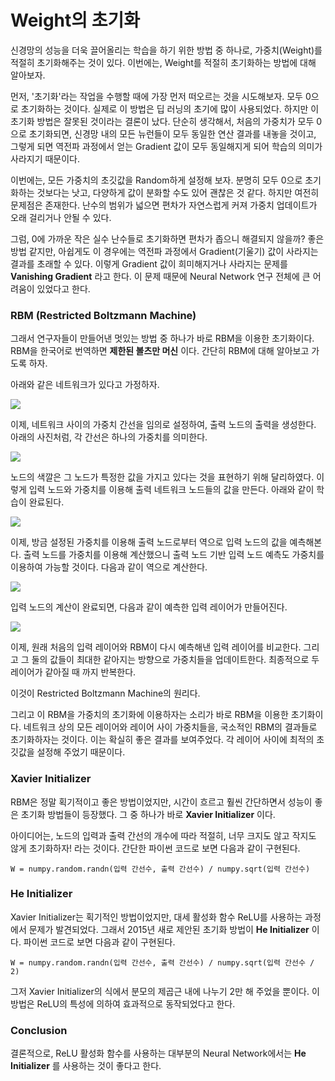 ﻿# Weight의 초기화
신경망의 성능을 더욱 끌어올리는 학습을 하기 위한 방법 중 하나로, 가중치(Weight)를 적절히 초기화해주는 것이 있다. 이번에는, Weight를 적절히 초기화하는 방법에 대해 알아보자.

먼저, '초기화'라는 작업을 수행할 때에 가장 먼저 떠오르는 것을 시도해보자. 모두 0으로 초기화하는 것이다. 실제로 이 방법은 딥 러닝의 초기에 많이 사용되었다. 하지만 이 초기화 방법은 잘못된 것이라는 결론이 났다. 단순히 생각해서, 처음의 가중치가 모두 0으로 초기화되면, 신경망 내의 모든 뉴런들이 모두 동일한 연산 결과를 내놓을 것이고, 그렇게 되면 역전파 과정에서 얻는 Gradient 값이 모두 동일해지게 되어 학습의 의미가 사라지기 때문이다.

이번에는, 모든 가중치의 초깃값을 Random하게 설정해 보자. 분명히 모두 0으로 초기화하는 것보다는 낫고, 다양하게 값이 분화할 수도 있어 괜찮은 것 같다. 하지만 여전히 문제점은 존재한다. 난수의 범위가 넓으면 편차가 자연스럽게 커져 가중치 업데이트가 오래 걸리거나 안될 수 있다.

그럼, 0에 가까운 작은 실수 난수들로 초기화하면 편차가 좁으니 해결되지 않을까? 좋은 방법 같지만, 아쉽게도 이 경우에는 역전파 과정에서 Gradient(기울기) 값이 사라지는 결과를 초래할 수 있다. 이렇게 Gradient 값이 희미해지거나 사라지는 문제를 __Vanishing Gradient__ 라고 한다. 이 문제 때문에 Neural Network 연구 전체에 큰 어려움이 있었다고 한다.

### RBM (Restricted Boltzmann Machine)
그래서 연구자들이 만들어낸 멋있는 방법 중 하나가 바로 RBM을 이용한 초기화이다. RBM을 한국어로 번역하면 __제한된 볼츠만 머신__ 이다. 간단히 RBM에 대해 알아보고 가도록 하자.

아래와 같은 네트워크가 있다고 가정하자.

![](../image/RBM1.png)

이제, 네트워크 사이의 가중치 간선을 임의로 설정하여, 출력 노드의 출력을 생성한다. 아래의 사진처럼, 각 간선은 하나의 가중치를 의미한다.

![](../image/RBM2.png)

노드의 색깔은 그 노드가 특정한 값을 가지고 있다는 것을 표현하기 위해 달리하였다. 이렇게 입력 노드와 가중치를 이용해 출력 네트워크 노드들의 값을 만든다. 아래와 같이 학습이 완료된다.

![](../image/RBM3.png)

이제, 방금 설정된 가중치를 이용해 출력 노드로부터 역으로 입력 노드의 값을 예측해본다. 출력 노드를 가중치를 이용해 계산했으니 출력 노드 기반 입력 노드 예측도 가중치를 이용하여 가능할 것이다. 다음과 같이 역으로 계산한다.

![](../image/RBM4.png)

입력 노드의 계산이 완료되면, 다음과 같이 예측한 입력 레이어가 만들어진다.

![](../image/RBM5.png)

이제, 원래 처음의 입력 레이어와 RBM이 다시 예측해낸 입력 레이어를 비교한다. 그리고 그 둘의 값들이 최대한 같아지는 방향으로 가중치들을 업데이트한다. 최종적으로 두 레이어가 같아질 때 까지 반복한다.

이것이 Restricted Boltzmann Machine의 원리다.

그리고 이 RBM을 가중치의 초기화에 이용하자는 소리가 바로 RBM을 이용한 초기화이다. 네트워크 상의 모든 레이어와 레이어 사이 가중치들을, 국소적인 RBM의 결과들로 초기화하자는 것이다. 이는 확실히 좋은 결과를 보여주었다. 각 레이어 사이에 최적의 초깃값을 설정해 주었기 때문이다.

### Xavier Initializer
RBM은 정말 획기적이고 좋은 방법이었지만, 시간이 흐르고 훨씬 간단하면서 성능이 좋은 초기화 방법들이 등장했다. 그 중 하나가 바로 __Xavier Initializer__ 이다.

아이디어는, 노드의 입력과 출력 간선의 개수에 따라 적절히, 너무 크지도 않고 작지도 않게 초기화하자! 라는 것이다. 간단한 파이썬 코드로 보면 다음과 같이 구현된다.

`W = numpy.random.randn(입력 간선수, 출력 간선수) / numpy.sqrt(입력 간선수)`

### He Initializer
Xavier Initializer는 획기적인 방법이었지만, 대세 활성화 함수 ReLU를 사용하는 과정에서 문제가 발견되었다. 그래서 2015년 새로 제안된 초기화 방법이 __He Initializer__ 이다. 파이썬 코드로 보면 다음과 같이 구현된다.

`W = numpy.random.randn(입력 간선수, 출력 간선수) / numpy.sqrt(입력 간선수 / 2)`

그저 Xavier Initializer의 식에서 분모의 제곱근 내에 나누기 2만 해 주었을 뿐이다. 이 방법은 ReLU의 특성에 의하여 효과적으로 동작되었다고 한다.

### Conclusion
결론적으로, ReLU 활성화 함수를 사용하는 대부분의 Neural Network에서는 __He Initializer__ 를 사용하는 것이 좋다고 한다.
